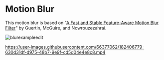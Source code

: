 # Motion Blur

This motion blur is based on "[A Fast and Stable Feature-Aware Motion Blur Filter](https://casual-effects.com/research/Guertin2014MotionBlur/index.html)" by Guertin, McGuire, and Nowrouzezahrai.

![blurexampleedit](https://user-images.githubusercontent.com/66377062/182416594-24424a32-4922-4b67-9390-eccc0f824e0e.jpg)

https://user-images.githubusercontent.com/66377062/182406779-630d31df-d975-48b7-9e9f-cd5d04e4e8c8.mp4

